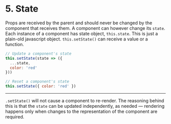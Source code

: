 # 5. State

Props are received by the parent and should never be changed by the component
that receives them. A component can however change its `state`. Each instance of
a component has state object, `this.state`. This is just a plain-old javascript
object. `this.setState()` can receive a value or a function.

```js
// Update a component's state
this.setState(state => ({
  ...state,
  color: 'red'
}))

// Reset a component's state
this.setState({ color: 'red' })
```

---

`.setState()` will not cause a component to re-render. The reasoning behind this
is that the `state` can be updated independently, as needed &mdash; rendering
happens only when changes to the representation of the component are required.

